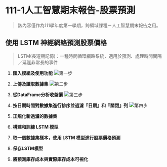 # 111-1人工智慧期末報告-股票預測

> 該內容僅作為111學年度第一學期，跨領域課程－人工智慧期末報告之用。
> 
## 使用 LSTM 神經網絡預測股票價格

> LSTM(長短期記憶)：一種時間循環網路系統，適用於預測、處理時間間隔／延遲非常長的事件
>
1.  **匯入模組及使用功能**
![第一步](https://github.com/sally-1102/sally-1102.github.io/blob/main/%E7%AC%AC%E4%B8%80%E6%AD%A5.jpg)

2.  **上傳及讀取數據集**
![第二步](https://github.com/sally-1102/sally-1102.github.io/blob/main/%E7%AC%AC%E4%BA%8C%E6%AD%A5.jpg)

3.  **從DataFrame分析收盤價**
![第三步]()

4.  **按日期時間對數據集進行排序並過濾『日期』和『關閉』列**
![第四步]()

5.  **正規化新過濾的數據集**

6.  **構建和訓練 LSTM 模型**

7.  **取一個數據集樣本，使用 LSTM 模型進行股票價格預測**

8.  **保存LSTM模型**

9.  **將預測庫存成本與實際庫存成本可視化**
